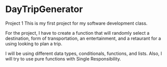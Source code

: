 # DayTripGenerator
Project 1
This is my first project for my software development class. 

For the project, I have to create a function that will randomly select a destination, form of transportation, an entertainment, and a retaurant for a using looking to plan a trip. 

I will be using different data types, conditionals, functions, and lists. 
Also, I will try to use pure functions with Single Responsibility. 